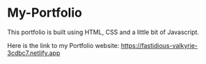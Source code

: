 # My-Portfolio
This portfolio is built using HTML, CSS and a little bit of Javascript.

Here is the link to my Portfolio website:
https://fastidious-valkyrie-3cdbc7.netlify.app
